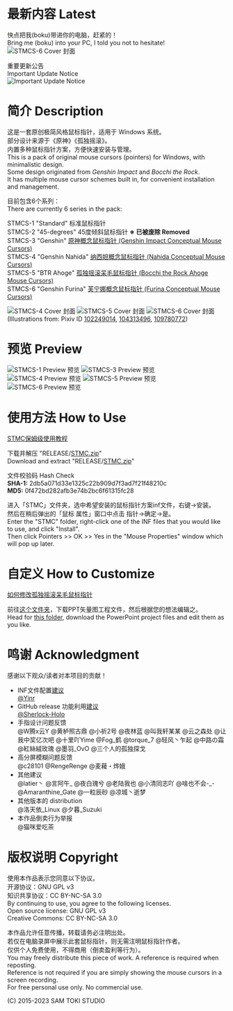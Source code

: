 # 最新内容 Latest

快点把我(boku)带进你的电脑，赶紧的！<br>
Bring me (boku) into your PC, I told you not to hesitate!<br>
![STMCS-6 Cover 封面](/PREVIEW/STMCS-6%20Cover%20封面.png)

重要更新公告<br>
Important Update Notice<br>
![Important Update Notice](/HELP/Important%20Update%20Notice.png)

# 简介 Description

这是一套原创极简风格鼠标指针，适用于 Windows 系统。<br>
部分设计来源于《原神》《孤独摇滚》。<br>
内置多种鼠标指针方案，方便快速安装与管理。<br>
This is a pack of original mouse cursors (pointers) for Windows, with minimalistic design.<br>
Some design originated from *Genshin Impact* and *Bocchi the Rock*.<br>
It has multiple mouse cursor schemes built in, for convenient installation and management.

目前包含6个系列：<br>
There are currently 6 series in the pack:

STMCS-1 "Standard" 标准鼠标指针<br>
STMCS-2 "45-degrees" 45度倾斜鼠标指针 **※ 已被废除 Removed**<br>
STMCS-3 "Genshin" [原神概念鼠标指针 (Genshin Impact Conceptual Mouse Cursors)](https://bilibili.com/video/BV1WW4y1x7ZY)<br>
STMCS-4 "Genshin Nahida" [纳西妲概念鼠标指针 (Nahida Conceptual Mouse Cursors)](https://bilibili.com/video/BV1Rt4y1K7Z8)<br>
STMCS-5 "BTR Ahoge" [孤独摇滚呆毛鼠标指针 (Bocchi the Rock Ahoge Mouse Cursors)](https://bilibili.com/video/BV1ke4y1F7ge)<br>
STMCS-6 "Genshin Furina" [芙宁娜概念鼠标指针 (Furina Conceptual Mouse Cursors)](https://bilibili.com/video/BV1im4y1H7Xg)

![STMCS-4 Cover 封面](/PREVIEW/STMCS-4%20Cover%20封面.png)
![STMCS-5 Cover 封面](/PREVIEW/STMCS-5%20Cover%20封面.png)
![STMCS-6 Cover 封面](/PREVIEW/STMCS-6%20Cover%20封面.png)
(Illustrations from: Pixiv ID [102249014](https://www.pixiv.net/en/artworks/102249014), [104313496](https://www.pixiv.net/en/artworks/104313496), [109780772](https://www.pixiv.net/en/artworks/109780772))

# 预览 Preview

![STMCS-1 Preview 预览](/PREVIEW/STMCS-1%20Preview%20预览.png)
![STMCS-3 Preview 预览](/PREVIEW/STMCS-3%20Preview%20预览.png)
![STMCS-4 Preview 预览](/PREVIEW/STMCS-4%20Preview%20预览.png)
![STMCS-5 Preview 预览](/PREVIEW/STMCS-5%20Preview%20预览.png)
![STMCS-6 Preview 预览](/PREVIEW/STMCS-6%20Preview%20预览.png)

# 使用方法 How to Use

[STMC保姆级使用教程](/HELP/STMC保姆级使用教程.pdf)

下载并解压 "RELEASE/[STMC.zip](https://github.com/SamToki/IconDesign---Sam-Toki-Mouse-Cursors/raw/master/RELEASE/STMC.zip)"<br>
Download and extract "RELEASE/[STMC.zip](https://github.com/SamToki/IconDesign---Sam-Toki-Mouse-Cursors/raw/master/RELEASE/STMC.zip)"

文件校验码 Hash Check<br>
**SHA-1:** 2db5a071d33e1325c22b909d7f3ad7f21f48210c<br>
**MD5:** 0f472bd282afb3e74b2bc6f61315fc28

进入「STMC」文件夹，选中希望安装的鼠标指针方案inf文件，右键→安装。<br>
然后在稍后弹出的「鼠标 属性」窗口中点击 指针→确定→是。<br>
Enter the "STMC" folder, right-click one of the INF files that you would like to use, and click "Install".<br>
Then click Pointers >> OK >> Yes in the "Mouse Properties" window which will pop up later.

# 自定义 How to Customize

[如何修改孤独摇滚呆毛鼠标指针](https://bilibili.com/video/BV1BD4y137dh)

前往[这个文件夹](https://github.com/SamToki/IconDesign---Sam-Toki-Mouse-Cursors/tree/master/PROJECT)，下载PPT矢量图工程文件，然后根据您的想法编辑之。<br>
Head for [this folder](https://github.com/SamToki/IconDesign---Sam-Toki-Mouse-Cursors/tree/master/PROJECT), download the PowerPoint project files and edit them as you like.

# 鸣谢 Acknowledgment

感谢以下观众/读者对本项目的贡献！

- INF文件配置[建议](https://github.com/SamToki/IconDesign---Sam-Toki-Mouse-Cursors/issues/1)<br>[@Yinr](https://github.com/Yinr)
- GitHub release 功能利用[建议](https://github.com/SamToki/IconDesign---Sam-Toki-Mouse-Cursors/issues/3)<br>[@Sherlock-Holo](https://github.com/Sherlock-Holo)
- 手指设计问题反馈<br>@W腾x云Y @黄栌照古鼎 @小祈2号 @夜林蓝 @叫我轩某某 @云之森处 @让我中奖亿次吧 @十里吖Yime @Fog_鹤 @torque_7 @轻风丶乍起 @中路の霜 @紅絲絨玫瑰 @墨羽_OvO @三个人的孤独探戈
- 高分屏模糊问题反馈<br>@c28101 @RengeRenge @麦薐・烨娥
- 其他建议<br>@latier丶 @言阿午_ @夜白瑰兮 @老陆我也 @小清同志吖 @啥也不会-_- @Amaranthine_Gate @一粒辰砂 @凉城丶逝梦
- 其他版本的 distribution<br>@洛天依_Linux @夕暮_Suzuki
- 本作品倒卖行为举报<br>@猫咪爱吃茶

# 版权说明 Copyright

使用本作品表示您同意以下协议。<br>
开源协议：GNU GPL v3<br>
知识共享协议：CC BY-NC-SA 3.0<br>
By continuing to use, you agree to the following licenses.<br>
Open source license: GNU GPL v3<br>
Creative Commons: CC BY-NC-SA 3.0

本作品允许任意传播，转载请务必注明出处。<br>
若仅在电脑录屏中展示此套鼠标指针，则无需注明鼠标指针作者。<br>
仅供个人免费使用，不得商用（倒卖盈利等行为）。<br>
You may freely distribute this piece of work. A reference is required when reposting.<br>
Reference is not required if you are simply showing the mouse cursors in a screen recording.<br>
For free personal use only. No commercial use.

(C) 2015-2023 SAM TOKI STUDIO
